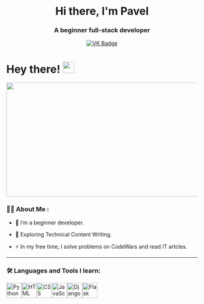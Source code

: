 <div id="header" align="center">
  <h1>Hi there, I'm Pavel</h1>
  <h3>A beginner full-stack developer</h3>
</div>
<div id="badges" align="center">
  <a href="https://vk.com/id49696694">
    <img src="https://img.shields.io/badge/VK-blue?logo=VK&logoColor=white&style=for-the-badge" alt="VK Badge"/>
  </a>
</div>
<div id="counter" align="center">
  <img src="https://komarev.com/ghpvc/?username=Medimuz&style=flat-square&color=green" alt=""/>
</div>
<h1> 
  Hey there! 
  <img src="https://media.giphy.com/media/hvRJCLFzcasrR4ia7z/giphy.gif" width="30px"/>
</h1>
  
<div align="center">
  <img src="https://media.giphy.com/media/dWesBcTLavkZuG35MI/giphy.gif" width="600" height="300"/>
</div>

### :man_technologist: About Me :

- :telescope: I’m a beginner developer.

- :seedling: Exploring Technical Content Writing.

- :zap: In my free time, I solve problems on CodeWars and read IT artcles.


---

### :hammer_and_wrench: Languages and Tools I learn:
<img src="https://cdn.jsdelivr.net/gh/devicons/devicon/icons/python/python-original.svg" title="Python" width="40" height="40"/><img src="https://cdn.jsdelivr.net/gh/devicons/devicon/icons/html5/html5-original.svg" title="HTML" width="40" height="40"/><img src="https://cdn.jsdelivr.net/gh/devicons/devicon/icons/css3/css3-original.svg" title="CSS" width="40" height="40"/><img src="https://cdn.jsdelivr.net/gh/devicons/devicon/icons/javascript/javascript-original.svg" title="JavaScript" width="40" height="40"/><img src="https://cdn.jsdelivr.net/gh/devicons/devicon/icons/django/django-plain.svg" title="Django" width="40" height="40"/><img src="https://cdn.jsdelivr.net/gh/devicons/devicon/icons/flask/flask-original.svg" title="Flask" width="40" height="40"/>
          
          
          
          
          
          
